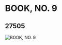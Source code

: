 # BOOK, NO. 9
## 27505
![BOOK, NO. 9](https://lc-www-live-s.legocdn.com/media/bricks/5/2/6159730.jpg)